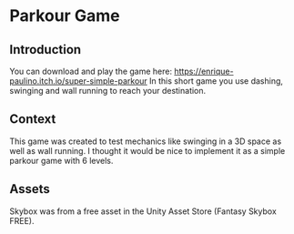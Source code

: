 # Parkour Game

## Introduction
You can download and play the game here: https://enrique-paulino.itch.io/super-simple-parkour
In this short game you use dashing, swinging and wall running to reach your destination.


## Context
This game was created to test mechanics like swinging in a 3D space as well as wall running. I thought it would be nice to implement it as a simple parkour game with 6 levels.

## Assets
Skybox was from a free asset in the Unity Asset Store (Fantasy Skybox FREE).
